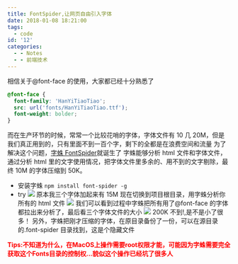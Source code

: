 ```yaml
---
title: FontSpider,让网页自由引入字体
date: 2018-01-08 18:21:00
tags:
  - code
id: '12'
categories:
  - - Notes
  - - 前端技术
---
```


相信关于@font-face 的使用，大家都已经十分熟悉了

```css
@font-face {
  font-family: 'HanYiTiaoTiao';
  src: url('fonts/HanYiTiaoTiao.ttf');
  font-weight: bolder;
}
```

而在生产环节的时候，常常一个比较花哨的字体，字体文件有 10 几 20M，但是我们真正用到的，只有里面不到一百个字，剩下的全都是在浪费空间和流量
为了解决这个问题，[字蛛 FontSpider](http://font-spider.org/ '字蛛FontSpider')就诞生了
字蛛能够分析 html 文件和字体文件，通过分析 html 里的文字使用情况，把字体文件里多余的、用不到的文字剔除，最终 10M 的字体压缩到 50K。

- 安装字蛛
  `npm install font-spider -g`
- try
![](https://www.hansuku.com/wp-content/uploads/2018/01/2dfbd09b1ba0559192e6e413ca0a3ecf.png)
原本我三个字体加起来有 15M
现在切换到项目根目录，用字蛛分析你所有的 html 文件
![](https://www.hansuku.com/wp-content/uploads/2018/01/66f9ab26dca924a910fd69501e0e74e7.png)
我们可以看到过程中字蛛把所有用了@font-face 的字体都拉出来分析了，最后看三个字体文件的大小
![](https://www.hansuku.com/wp-content/uploads/2018/01/0a797da5a7df3911a3fbed85fcf63b1d.png)
200K 不到!,是不是小了很多！
另外，字蛛把刚才压缩的字体，在原目录备份了一份，可以在源目录的.font-spider 目录找到，这是个隐藏文件
<p style="color:red;font-weight:bolder;">Tips:不知道为什么，在MacOS上操作需要root权限才能，可能因为字蛛需要完全获取这个Fonts目录的控制权...貌似这个操作已经坑了很多人</p>
